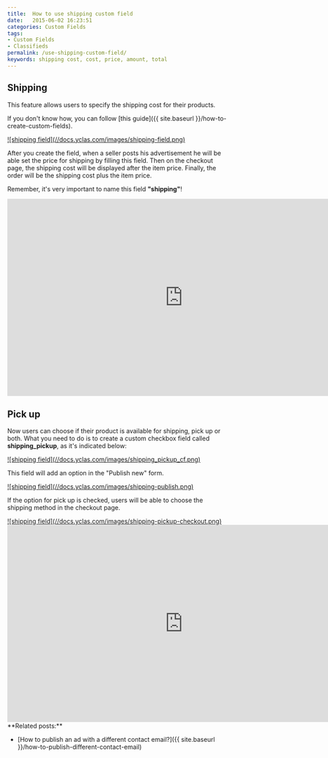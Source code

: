 ```yaml
---
title:  How to use shipping custom field
date:   2015-06-02 16:23:51
categories: Custom Fields
tags: 
- Custom Fields
- Classifieds
permalink: /use-shipping-custom-field/
keywords: shipping cost, cost, price, amount, total
---
```

<!-- <div class="alert alert-warning">
<strong><i class="glyphicon glyphicon-warning-sign"></i> </strong> This feature is available on our 2.5.0 release.
</div>
 -->
## Shipping

This feature allows users to specify the shipping cost for their products.  

If you don't know how, you can follow [this guide]({{ site.baseurl }}/how-to-create-custom-fields).

<a href="//docs.yclas.com/images/shipping-field.png" class="thumbnail gallery-item" data-gallery>
![shipping field](//docs.yclas.com/images/shipping-field.png)
</a>

After you create the field, when a seller posts his advertisement he will be able set the price for shipping by filling this field. Then on the checkout page, the shipping cost will be displayed after the item price. Finally, the order will be the shipping cost plus the item price.

Remember, it's very important to name this field **"shipping"**!

<iframe width="800" height="450" src="https://www.youtube.com/embed/CZlwfyKOvZQ" frameborder="0" allowfullscreen></iframe>

## Pick up

Now users can choose if their product is available for shipping, pick up or both. What you need to do is to create a custom checkbox field called **shipping_pickup**, as it's indicated below:

<a href="//docs.yclas.com/images/shipping_pickup_cf.png" class="thumbnail gallery-item" data-gallery>
![shipping field](//docs.yclas.com/images/shipping_pickup_cf.png)
</a>

This field will add an option in the "Publish new" form.

<a href="//docs.yclas.com/images/shipping-publish.png" class="thumbnail gallery-item" data-gallery>
![shipping field](//docs.yclas.com/images/shipping-publish.png)
</a>

If the option for pick up is checked, users will be able to choose the shipping method in the checkout page.

<a href="//docs.yclas.com/images/shipping-pickup-checkout.png" class="thumbnail gallery-item" data-gallery>
![shipping field](//docs.yclas.com/images/shipping-pickup-checkout.png)
</a>

<iframe width="800" height="450" src="https://www.youtube.com/embed/TJvaJCZ4l-k" frameborder="0" allowfullscreen></iframe>

<br>
**Related posts:**

+ [How to publish an ad with a different contact email?]({{ site.baseurl }}/how-to-publish-different-contact-email)